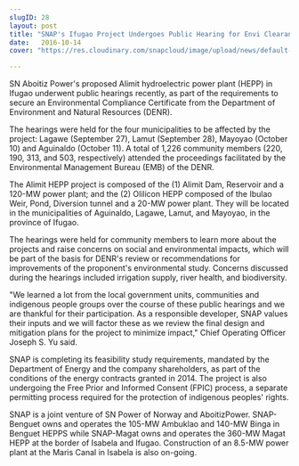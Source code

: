 ```yaml
---
slugID: 28
layout: post
title: "SNAP's Ifugao Project Undergoes Public Hearing for Envi Clearance"
date:   2016-10-14 
cover: "https://res.cloudinary.com/snapcloud/image/upload/news/default-news.jpg"

---
```

SN Aboitiz Power's proposed Alimit hydroelectric power plant (HEPP) in Ifugao underwent public hearings recently, as part of the requirements to secure an Environmental Compliance Certificate from the Department of Environment and Natural Resources (DENR).
 
 
The hearings were held for the four municipalities to be affected by the project: Lagawe (September 27), Lamut (September 28), Mayoyao (October 10) and Aguinaldo (October 11). A total of 1,226 community members (220, 190, 313, and 503, respectively) attended the proceedings facilitated by the Environmental Management Bureau (EMB) of the DENR.
 
 
The Alimit HEPP project is composed of the (1) Alimit Dam, Reservoir and a 120-MW power plant; and the (2) Olilicon HEPP composed of the Ibulao Weir, Pond, Diversion tunnel and a 20-MW power plant. They will be located in the municipalities of Aguinaldo, Lagawe, Lamut, and Mayoyao, in the province of Ifugao.


The hearings were held for community members to learn more about the projects and raise concerns on social and environmental impacts, which will be part of the basis for DENR's review or recommendations for improvements of the proponent's environmental study. Concerns discussed during the hearings included irrigation supply, river health, and biodiversity.
 
 
"We learned a lot from the local government units, communities and indigenous people groups over the course of these public hearings and we are thankful for their participation. As a responsible developer, SNAP values their inputs and we will factor these as we review the final design and mitigation plans for the project to minimize impact," Chief Operating Officer Joseph S. Yu said.
 
 
SNAP is completing its feasibility study requirements, mandated by the Department of Energy and the company shareholders, as part of the conditions of the energy contracts granted in 2014. The project is also undergoing the Free Prior and Informed Consent (FPIC) process, a separate permitting process required for the protection of indigenous peoples' rights.
 
 
SNAP is a joint venture of SN Power of Norway and AboitizPower. SNAP-Benguet owns and operates the 105-MW Ambuklao and 140-MW Binga in Benguet HEPPS while SNAP-Magat owns and operates the 360-MW Magat HEPP at the border of Isabela and Ifugao. Construction of an 8.5-MW power plant at the Maris Canal in Isabela is also on-going.